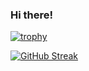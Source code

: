 ### Hi there!



[![trophy](https://github-profile-trophy.vercel.app/?username=ryo-ma&row=1)](https://github.com/larakaracasu/github-profile-trophy)

[![GitHub Streak](https://streak-stats.demolab.com/?user=larakaracasu)](https://git.io/streak-stats)
